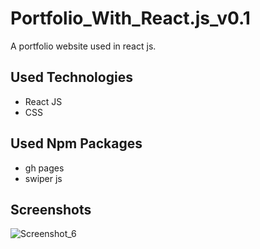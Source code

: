 # Portfolio_With_React.js_v0.1
A portfolio website used in react js.

## Used Technologies
- React JS
- CSS

## Used Npm Packages
- gh pages
- swiper js

## Screenshots
![Screenshot_6](https://user-images.githubusercontent.com/90706926/220983670-55b9da0c-2715-44a1-aa59-bbddd9c85c5f.png)

